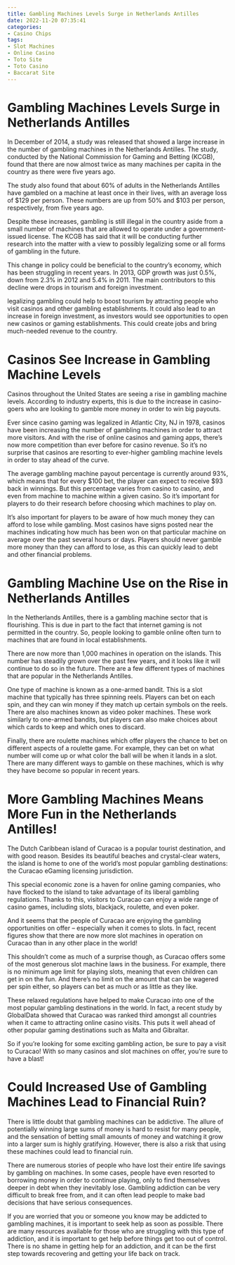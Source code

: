```yaml
---
title: Gambling Machines Levels Surge in Netherlands Antilles
date: 2022-11-20 07:35:41
categories:
- Casino Chips
tags:
- Slot Machines
- Online Casino
- Toto Site
- Toto Casino
- Baccarat Site
---
```



#  Gambling Machines Levels Surge in Netherlands Antilles

In December of 2014, a study was released that showed a large increase in the number of gambling machines in the Netherlands Antilles. The study, conducted by the National Commission for Gaming and Betting (KCGB), found that there are now almost twice as many machines per capita in the country as there were five years ago.

The study also found that about 60% of adults in the Netherlands Antilles have gambled on a machine at least once in their lives, with an average loss of $129 per person. These numbers are up from 50% and $103 per person, respectively, from five years ago.

Despite these increases, gambling is still illegal in the country aside from a small number of machines that are allowed to operate under a government-issued license. The KCGB has said that it will be conducting further research into the matter with a view to possibly legalizing some or all forms of gambling in the future.

This change in policy could be beneficial to the country’s economy, which has been struggling in recent years. In 2013, GDP growth was just 0.5%, down from 2.3% in 2012 and 5.4% in 2011. The main contributors to this decline were drops in tourism and foreign investment.

 legalizing gambling could help to boost tourism by attracting people who visit casinos and other gambling establishments. It could also lead to an increase in foreign investment, as investors would see opportunities to open new casinos or gaming establishments. This could create jobs and bring much-needed revenue to the country.

#  Casinos See Increase in Gambling Machine Levels

Casinos throughout the United States are seeing a rise in gambling machine levels. According to industry experts, this is due to the increase in casino-goers who are looking to gamble more money in order to win big payouts.

Ever since casino gaming was legalized in Atlantic City, NJ in 1978, casinos have been increasing the number of gambling machines in order to attract more visitors. And with the rise of online casinos and gaming apps, there’s now more competition than ever before for casino revenue. So it’s no surprise that casinos are resorting to ever-higher gambling machine levels in order to stay ahead of the curve.

The average gambling machine payout percentage is currently around 93%, which means that for every $100 bet, the player can expect to receive $93 back in winnings. But this percentage varies from casino to casino, and even from machine to machine within a given casino. So it’s important for players to do their research before choosing which machines to play on.

It’s also important for players to be aware of how much money they can afford to lose while gambling. Most casinos have signs posted near the machines indicating how much has been won on that particular machine on average over the past several hours or days. Players should never gamble more money than they can afford to lose, as this can quickly lead to debt and other financial problems.

#  Gambling Machine Use on the Rise in Netherlands Antilles

In the Netherlands Antilles, there is a gambling machine sector that is flourishing. This is due in part to the fact that internet gaming is not permitted in the country. So, people looking to gamble online often turn to machines that are found in local establishments.

There are now more than 1,000 machines in operation on the islands. This number has steadily grown over the past few years, and it looks like it will continue to do so in the future. There are a few different types of machines that are popular in the Netherlands Antilles.

One type of machine is known as a one-armed bandit. This is a slot machine that typically has three spinning reels. Players can bet on each spin, and they can win money if they match up certain symbols on the reels. There are also machines known as video poker machines. These work similarly to one-armed bandits, but players can also make choices about which cards to keep and which ones to discard.

Finally, there are roulette machines which offer players the chance to bet on different aspects of a roulette game. For example, they can bet on what number will come up or what color the ball will be when it lands in a slot. There are many different ways to gamble on these machines, which is why they have become so popular in recent years.

#  More Gambling Machines Means More Fun in the Netherlands Antilles!

The Dutch Caribbean island of Curacao is a popular tourist destination, and with good reason. Besides its beautiful beaches and crystal-clear waters, the island is home to one of the world’s most popular gambling destinations: the Curacao eGaming licensing jurisdiction.

This special economic zone is a haven for online gaming companies, who have flocked to the island to take advantage of its liberal gambling regulations. Thanks to this, visitors to Curacao can enjoy a wide range of casino games, including slots, blackjack, roulette, and even poker.

And it seems that the people of Curacao are enjoying the gambling opportunities on offer – especially when it comes to slots. In fact, recent figures show that there are now more slot machines in operation on Curacao than in any other place in the world!

This shouldn’t come as much of a surprise though, as Curacao offers some of the most generous slot machine laws in the business. For example, there is no minimum age limit for playing slots, meaning that even children can get in on the fun. And there’s no limit on the amount that can be wagered per spin either, so players can bet as much or as little as they like.

These relaxed regulations have helped to make Curacao into one of the most popular gambling destinations in the world. In fact, a recent study by GlobalData showed that Curacao was ranked third amongst all countries when it came to attracting online casino visits. This puts it well ahead of other popular gaming destinations such as Malta and Gibraltar.

So if you’re looking for some exciting gambling action, be sure to pay a visit to Curacao! With so many casinos and slot machines on offer, you’re sure to have a blast!

#  Could Increased Use of Gambling Machines Lead to Financial Ruin?

There is little doubt that gambling machines can be addictive. The allure of potentially winning large sums of money is hard to resist for many people, and the sensation of betting small amounts of money and watching it grow into a larger sum is highly gratifying. However, there is also a risk that using these machines could lead to financial ruin.

There are numerous stories of people who have lost their entire life savings by gambling on machines. In some cases, people have even resorted to borrowing money in order to continue playing, only to find themselves deeper in debt when they inevitably lose. Gambling addiction can be very difficult to break free from, and it can often lead people to make bad decisions that have serious consequences.

If you are worried that you or someone you know may be addicted to gambling machines, it is important to seek help as soon as possible. There are many resources available for those who are struggling with this type of addiction, and it is important to get help before things get too out of control. There is no shame in getting help for an addiction, and it can be the first step towards recovering and getting your life back on track.